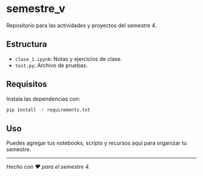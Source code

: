 # semestre_v

Repositorio para las actividades y proyectos del semestre 4.

## Estructura
- `clase_1.ipynb`: Notas y ejercicios de clase.
- `test.py`: Archivo de pruebas.

## Requisitos
Instala las dependencias con:

```bash
pip install -r requirements.txt
```

## Uso
Puedes agregar tus notebooks, scripts y recursos aquí para organizar tu semestre.

---

*Hecho con ❤️ para el semestre 4.*
